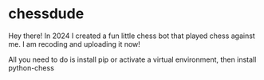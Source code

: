 # chessdude

Hey there! In 2024 I created a fun little chess bot that played chess against me. I am recoding and uploading it now! 



All you need to do is install pip or activate a virtual environment, then install python-chess